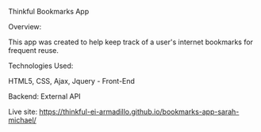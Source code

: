 
Thinkful Bookmarks App

Overview:

This app was created to help keep track of a user's internet bookmarks for frequent reuse.  

Technologies Used: 

HTML5, CSS, Ajax, Jquery - Front-End

Backend: External API



Live site:
https://thinkful-ei-armadillo.github.io/bookmarks-app-sarah-michael/
